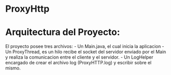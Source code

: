 # ProxyHttp


# Arquitectura del Proyecto:

El proyecto posee tres archivos:
	- Un Main.java, el cual inicia la aplicacion
	- Un ProxyThread, es un hilo recibe el socket del servidor enviado por el Main y realiza la comunicacion entre el cliente y el servidor.
	- Un LogHelper encargado de crear el archivo log (ProxyHTTP.log) y escribir sobre el mismo.
	